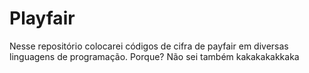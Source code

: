 # Playfair
 Nesse repositório colocarei códigos de cifra de payfair em diversas linguagens de programação.
 Porque? Não sei também kakakakakkaka 
